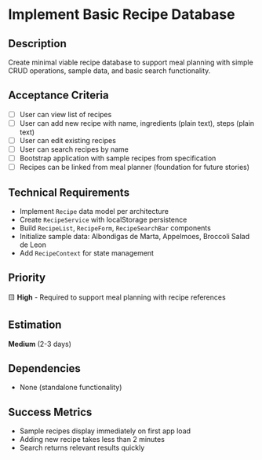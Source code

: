 # Implement Basic Recipe Database

## Description
Create minimal viable recipe database to support meal planning with simple CRUD operations, sample data, and basic search functionality.

## Acceptance Criteria
- [ ] User can view list of recipes
- [ ] User can add new recipe with name, ingredients (plain text), steps (plain text)
- [ ] User can edit existing recipes
- [ ] User can search recipes by name
- [ ] Bootstrap application with sample recipes from specification
- [ ] Recipes can be linked from meal planner (foundation for future stories)

## Technical Requirements
- Implement `Recipe` data model per architecture
- Create `RecipeService` with localStorage persistence
- Build `RecipeList`, `RecipeForm`, `RecipeSearchBar` components
- Initialize sample data: Albondigas de Marta, Appelmoes, Broccoli Salad de Leon
- Add `RecipeContext` for state management

## Priority
🟨 **High** - Required to support meal planning with recipe references

## Estimation
**Medium** (2-3 days)

## Dependencies
- None (standalone functionality)

## Success Metrics
- Sample recipes display immediately on first app load
- Adding new recipe takes less than 2 minutes
- Search returns relevant results quickly